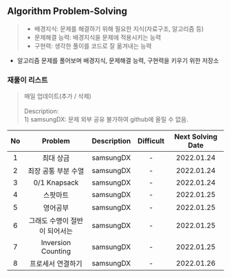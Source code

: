 ## Algorithm Problem-Solving
>- 배경지식: 문제를 해결하기 위해 필요한 지식(자료구조, 알고리즘 등)
>- 문제해결 능력: 배경지식을 문제에 적용시키는 능력
>- 구현력: 생각한 풀이를 코드로 잘 옮겨내는 능력

- 알고리즘 문제를 풀어보며 배경지식, 문제해결 능력, 구현력을 키우기 위한 저장소

### 재풀이 리스트
>매일 업데이트(추가 / 삭제)
><br>
><br>Description: 
> <br>1) samsungDX: 문제 외부 공유 불가하여 github에 올릴 수 없음.

| No | Problem | Description | Difficult | Next Solving Date |
|:------:|:---------:|:---------:|:-----------:|:-----------:|
| 1 | 최대 상금 | samsungDX | - | 2022.01.24 |
| 2 | 최장 공통 부분 수열 | samsungDX | - | 2022.01.24 |
| 3 | 0/1 Knapsack | samsungDX | - | 2022.01.24 |
| 4 | 스팟마트 | samsungDX | - | 2022.01.25 |
| 5 | 영어공부 | samsungDX | - | 2022.01.25 |
| 6 | 그래도 수명이 절반이 되어서는 | samsungDX | - | 2022.01.25 |
| 7 | Inversion Counting | samsungDX | - | 2022.01.25 |
| 8 | 프로세서 연결하기 | samsungDX | - | 2022.01.26 |
